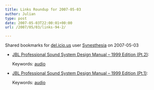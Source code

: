 ```yaml
---
title: Links Roundup for 2007-05-03
author: Julian
type: post
date: 2007-05-03T22:00:01+00:00
url: /2007/05/03/links-94-2/

---
```

Shared bookmarks for [del.icio.us][1] user [Synesthesia][2] on 2007-05-03

  * [JBL Professional Sound System Design Manual &#8211; 1999 Edition (Pt.2)][3]:
  
    Keywords: [audio][4]
  * [JBL Professional Sound System Design Manual &#8211; 1999 Edition (Pt.1)][5]:
  
    Keywords: [audio][4]

 [1]: https://del.icio.us/
 [2]: https://del.icio.us/synesthesia
 [3]: https://www.jblpro.com/pub/manuals/pssdm_2.pdf "https://www.jblpro.com/pub/manuals/pssdm_2.pdf"
 [4]: https://del.icio.us/synesthesia/audio
 [5]: https://www.jblpro.com/pub/manuals/pssdm_1.pdf "https://www.jblpro.com/pub/manuals/pssdm_1.pdf"